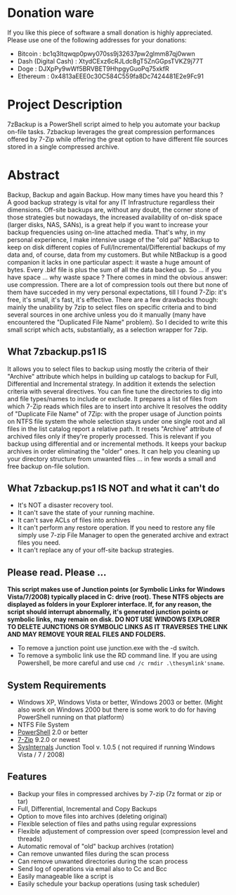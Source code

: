 # Donation ware
If you like this piece of software a small donation is highly appreciated.
Please use one of the following addresses for your donations:
* Bitcoin : bc1q3ltqwqp0pwy070ss9j32637pw2glmm87qj0wwn
* Dash (Digital Cash) : XtydCExz6cRJLdc8gT5ZnGGpsTVKZ9j77T
* Doge : DJXpPy9wWf5BRVBET9HhpgyGuoPq75xkfR
* Ethereum : 0x4813aEEE0c30C584C559fa8Dc7424481E2e9Fc91

# Project Description
7zBackup is a PowerShell script aimed to help you automate your backup on-file tasks. 7zbackup leverages the great compression performances offered by 7-Zip while offering the great option to have different file sources stored in a single compressed archive.

# Abstract
Backup, Backup and again Backup. How many times have you heard this ? A good backup strategy is vital for any IT Infrastructure regardless their dimensions. Off-site backups are, without any doubt, the corner stone of those strategies but nowadays, the increased availability of on-disk space (larger disks, NAS, SANs), is a great help if you want to increase your backup frequencies using on-line attached media.
That's why, in my personal experience, I make intensive usage of the "old pal" NtBackup to keep on disk different copies of Full/Incremental/Differential backups of my data and, of course, data from my customers. But while NtBackup is a good companion it lacks in one particular aspect: it waste a huge amount of bytes. Every .bkf file is plus the sum of all the data backed up. 
So ... if you have space ... why waste space ? There comes in mind the obvious answer: use compression. 
There are a lot of compression tools out there but none of them have succeded in my very personal expectations, till I found 7-Zip: it's free, it's small, it's fast, it's effective.
There are a few drawbacks though: mainly the unability by 7zip to select files on specific criteria and to bind several sources in one archive unless you do it manually (many have encountered the "Duplicated File Name" problem).
So I decided to write this small script which acts, substantially, as a selection wrapper for 7zip.

## What 7zbackup.ps1 IS
It allows you to select files to backup using mostly the criteria of their "Archive" attribute which helps in building up catalogs to backup for Full, Differential and Incremental strategy. In addition it extends the selection criteria with several directives. You can fine tune the directories to dig into and file types/names to include or exclude. 
It prepares a list of files from which 7-Zip reads which files are to insert into archive
It resolves the oddity of "Duplicate File Name" of 7Zip: with the proper usage of Junction points on NTFS file system the whole selection stays under one single root and all files in the list catalog report a relative path. It resets "Archive" attribute of archived files only if they're properly processed. This is relevant if you backup using differential and or incremental methods. It keeps your backup archives in order eliminating the "older" ones.
It can help you cleaning up your directory structure from unwanted files ... in few words a small and free backup on-file solution.

## What 7zbackup.ps1 IS NOT and what it can't do
* It's NOT a disaster recovery tool.
* It can't save the state of your running machine.
* It can't save ACLs of files into archives
* It can't perform any restore operation. If you need to restore any file simply use 7-zip File Manager to open the generated archive and extract files you need.
* It can't replace any of your off-site backup strategies.

## Please read. Please ...
**This script makes use of Junction points (or Symbolic Links for Windows Vista/7/2008) typically placed in C: drive (root). These NTFS objects are displayed as folders in your Explorer interface. If, for any reason, the script should interrupt abnormally, it's generated junction points or symbolic links,  may remain on disk. DO NOT USE WINDOWS EXPLORER TO DELETE JUNCTIONS OR SYMBOLIC LINKS AS IT TRAVERSES THE LINK AND MAY REMOVE YOUR REAL FILES AND FOLDERS.**

* To remove a junction point use junction.exe with the -d switch. 
* To remove a symbolic link use the RD command line. If you are using Powershell, be more careful and use `cmd /c rmdir .\thesymlink'sname`.

## System Requirements
* Windows XP, Windows Vista or better, Windows 2003 or better. (Might also work on Windows 2000 but there is some work to do for having PowerShell running on that platform)
* NTFS File System
* [PowerShell] 2.0 or better
* [7-Zip] 9.2.0 or newest
* [SysInternals] Junction Tool v. 1.0.5 ( not required if running Windows Vista / 7 / 2008)

## Features
* Backup your files in compressed archives by 7-zip (7z format or zip or tar)
* Full, Differential, Incremental and Copy Backups
* Option to move files into archives (deleting original)
* Flexible selection of files and paths using regular expressions
* Flexible adjustement of compression over speed (compression level and threads)
* Automatic removal of "old" backup archives (rotation)
* Can remove unwanted files during the scan process
* Can remove unwanted directories during the scan process
* Send log of operations via email also to Cc and Bcc
* Easily manageable like a script is
* Easily schedule your backup operations (using task scheduler)

[//]: # (These are reference links used in the body of this note and get stripped out when the markdown processor does its job. There is no need to format nicely because it shouldn't be seen. Thanks SO - http://stackoverflow.com/questions/4823468/store-comments-in-markdown-syntax)

   [PowerShell]: <https://technet.microsoft.com/en-us/scriptcenter>
   [7-Zip]: <http://www.7-zip.org/>
   [SysInternals]: <https://technet.microsoft.com/en-us/sysinternals/bb842062.aspx>


